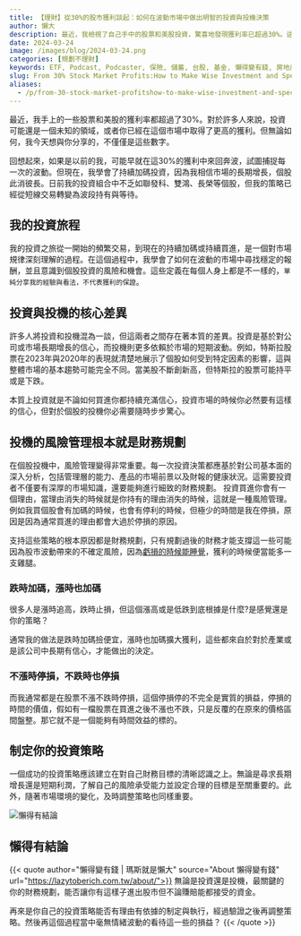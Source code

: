 ```yaml
---
title: 【理財】從30%的股市獲利談起：如何在波動市場中做出明智的投資與投機決策
author: 懶大
description: 最近，我檢視了自己手中的股票和美股投資，驚喜地發現獲利率已超過30%。這個數字或許對一些人來說不算什麼，但對我而言，它不僅代表著數字上的勝利，更是一種投資哲學的體現。回顧過去，曾經的我可能會在這樣的獲利區間裡頻繁進出，而現在，我選擇了持續加碼，因為我深信市場的規律是持續買進。
date: 2024-03-24
image: /images/blog/2024-03-24.png
categories: [規劃不理財]
keywords: ETF, Podcast, Podcaster, 保險, 儲蓄, 台股, 基金, 懶得變有錢, 房地產, 投資, 投資理財, 支出, 收入, 理財, 理財規劃, 瑪斯理財兩三事, 稅務, 總體經濟, 美股, 職涯心得, 股利收入, 複委託, 記帳, 讀書心得, 財務規劃, 財商, 貸款, 資產配置, 退休規劃, 開源節流
slug: From 30% Stock Market Profits:How to Make Wise Investment and Speculation Decisions in a Volatile Market
aliases:
  - /p/from-30-stock-market-profitshow-to-make-wise-investment-and-speculation-decisions-in-a-volatile-market/
---
```

最近，我手上的一些股票和美股的獲利率都超過了30%。對於許多人來說，投資可能還是一個未知的領域，或者你已經在這個市場中取得了更高的獲利。但無論如何，我今天想與你分享的，不僅僅是這些數字。

回想起來，如果是以前的我，可能早就在這30%的獲利中來回奔波，試圖捕捉每一次的波動。但現在，我學會了持續加碼投資，因為我相信市場的長期增長，個股此消彼長。日前我的投資組合中不乏如聯發科、雙鴻、長榮等個股，但我的策略已經從短線交易轉變為波段持有與等待。


## 我的投資旅程

我的投資之旅從一開始的頻繁交易，到現在的持續加碼或持續買進，是一個對市場規律深刻理解的過程。在這個過程中，我學會了如何在波動的市場中尋找穩定的報酬，並且意識到個股投資的風險和機會。這些定義在每個人身上都是不一樣的，`單純分享我的經驗與看法，不代表獲利的保證`。

## 投資與投機的核心差異

許多人將投資和投機混為一談，但這兩者之間存在著本質的差異。投資是基於對公司或市場長期增長的信心，而投機則更多依賴於市場的短期波動。例如，特斯拉股票在2023年與2020年的表現就清楚地展示了個股如何受到特定因素的影響，這與整體市場的基本趨勢可能完全不同。當美股不斷創新高，但特斯拉的股票可能持平或是下跌。

本質上投資就是不論如何買進你都持續充滿信心，投資市場的時候你必然要有這樣的信心，但對於個股的投機你必需要隨時步步驚心。

## 投機的風險管理根本就是財務規劃

在個股投機中，風險管理變得非常重要。每一次投資決策都應基於對公司基本面的深入分析，包括管理層的能力、產品的市場前景以及財報的健康狀況。這需要投資者不僅要有深厚的市場知識，還要能夠進行細致的財務規劃。 投資買進你會有一個理由，當理由消失的時候就是你持有的理由消失的時候，這就是一種風險管理。 例如我買個股會有加碼的時候，也會有停利的時候，但極少的時間是我在停損，原因是因為通常買進的理由都會大過於停損的原因。

支持這些策略的根本原因都是財務規劃，只有規劃過後的財務才能支撐這一些可能因為股市波動帶來的不確定風險，因為[虧損的時候能睡覺](https://lazytoberich.com.tw/p/my-money-in-the-stock-market-how-to-sleep-soundly-with-investments/)，獲利的時候便當能多一支雞腿。

### 跌時加碼，漲時也加碼

很多人是漲時追高，跌時止損，但這個漲高或是低跌到底根據是什麼?是感覺還是你的策略？

通常我的做法是跌時加碼撿便宜，漲時也加碼擴大獲利，這些都來自於對於產業或是該公司中長期有信心，才能做出的決定。

### 不漲時停損，不跌時也停損

而我通常都是在股票不漲不跌時停損，這個停損停的不完全是實質的損益，停損的時間的價值，假如有一檔股票在買進之後不漲也不跌，只是反覆的在原來的價格區間盤整。那它就不是一個能夠有時間效益的標的。

## 制定你的投資策略

一個成功的投資策略應該建立在對自己財務目標的清晰認識之上。無論是尋求長期增長還是短期利潤，了解自己的風險承受能力並設定合理的目標是至關重要的。此外，隨著市場環境的變化，及時調整策略也同樣重要。


![懶得有結論](/images/blog/lazytobeconclude.svg)
## 懶得有結論

{{< quote author="懶得變有錢 | 瑪斯就是懶大" source="About 懶得變有錢" url="https://lazytoberich.com.tw/about/">}}
無論是投資還是投機，最關鍵的你的財務規劃，能否讓你有這樣子進出股市但不論賺賠能都接受的資金。

再來是你自己的投資策略能否有理由有依據的制定與執行，經過驗證之後再調整策略。然後再這個過程當中毫無情緒波動的看待這一些的損益？
{{< /quote >}}
